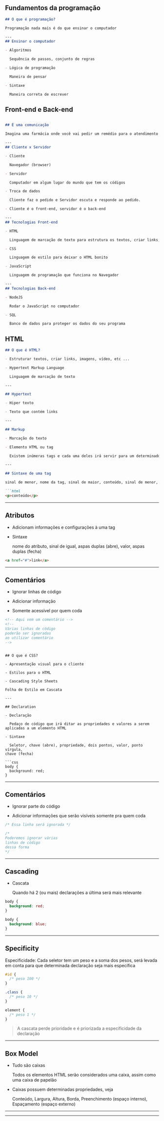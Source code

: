 ## Fundamentos  da programação

```markdown
## O que é programação?

Programação nada mais é do que ensinar o computador

---
## Ensinar o computador

- Algoritmos

  Sequência de passos, conjunto de regras

- Lógica de programação

  Maneira de pensar

- Sintaxe

  Maneira correta de escrever
```

## Front-end e Back-end

```markdown

## É uma comunicação

Imagina uma farmácia onde você vai pedir um remédio para o atendimento

---
## Cliente x Servidor

- Cliente

  Navegador (browser)

- Servidor

  Computador em algum lugar do mundo que tem os códigos

- Troca de dados

  Cliente faz o pedido e Servidor escuta e responde ao pedido.

- Cliente é o front-end, servidor é o back-end

---
## Tecnologias Front-end

- HTML

  Linguagem de marcação de texto para estrutura os textos, criar links, imagens, etc...

- CSS

  Linguagem de estilo para deixar o HTML bonito

- JavaScript

  Linguagem de programação que funciona no Navegador

---
## Tecnologias Back-end

- NodeJS

  Rodar o JavaScript no computador

- SQL

  Banco de dados para proteger os dados do seu programa
```

## HTML

```markdown
## O que é HTML?

- Estruturar textos, criar links, imagens, vídeo, etc ...

- Hypertext Markup Language

  Linguagem de marcação de texto

---

## Hypertext

- Hiper texto

- Texto que contém links

---

## Markup

- Marcação do texto

- Elemento HTML ou tag

  Existem inúmeras tags e cada uma deles irá servir para um determinado propósito. Ex.: imagem, texto grande, link, parágrafo, etc...

---

## Sintaxe de uma tag

sinal de menor, nome da tag, sinal de maior, conteúdo, sinal de menor, barra, nome da tag, sinal de maior

```html
<p>conteúdo</p>
```

---

## Atributos

- Adicionam informações e configurações à uma tag

- Sintaxe

  nome do atributo, sinal de igual, aspas duplas (abre), valor, aspas duplas (fecha)

```html
<a href="#">link</a>
```

---

## Comentários

- Ignorar linhas de código

- Adicionar informação

- Somente acessível por quem coda

```html
<!-- Aqui vem um comentário -->
<!--
Várias linhas de código 
poderão ser ignoradas 
ao utilizar comentário
-->
```
```

## O que é CSS?

- Apresentação visual para o cliente

- Estilos para o HTML

- Cascading Style Sheets

Folha de Estilo em Cascata

---

## Declaration

- Declaração

  Pedaço de código que irá ditar as propriedades e valores a serem 
aplicadas a um elemento HTML

- Sintaxe

  Seletor, chave (abre), propriedade, dois pontos, valor, ponto vírgula, 
chave (fecha)

```css
body {
  background: red;
}
```

---

## Comentários

- Ignorar parte do código

- Adicionar informações que serão visíveis somente pra quem coda

```css
/* Essa linha será ignorada */

/*
Poderemos ignorar várias 
linhas de código
dessa forma
*/
```

---

## Cascading

- Cascata

  Quando há 2 (ou mais) declarações a última será mais relevante

```css
body {
  background: red;
}

body {
  background: blue;
}
```

---

## Specificity

Especificidade: Cada seletor tem um peso e a soma dos pesos, será levada 
em conta para que determinada declaração seja mais específica


```css
#id {
  /* peso 100 */
}

.class {
  /* peso 10 */
}

element {
  /* peso 1 */
}
```

> A cascata perde prioridade e é priorizada a especificidade da declaração

---

## Box Model

- Tudo são caixas

  Todos os elementos HTML serão considerados uma caixa, assim como uma 
caixa de papelão

- Caixas possuem determinadas propriedades, veja

  Conteúdo, Largura, Altura, Borda, Preenchimento (espaço interno), 
Espaçamento (espaço externo)

---

---